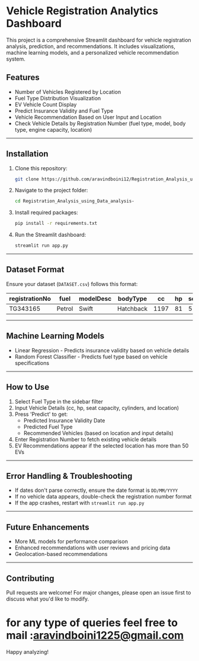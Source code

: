# Vehicle Registration Analytics Dashboard

This project is a comprehensive Streamlit dashboard for vehicle registration analysis, prediction, and recommendations. It includes visualizations, machine learning models, and a personalized vehicle recommendation system.

## Features

- Number of Vehicles Registered by Location
- Fuel Type Distribution Visualization
- EV Vehicle Count Display
- Predict Insurance Validity and Fuel Type
- Vehicle Recommendation Based on User Input and Location
- Check Vehicle Details by Registration Number (fuel type, model, body type, engine capacity, location)

---

## Installation

1. Clone this repository:
    ```bash
    git clone https://github.com/aravindboini12/Registration_Analysis_using_Data_analysis-
    ```
2. Navigate to the project folder:
    ```bash
    cd Registration_Analysis_using_Data_analysis-
    ```
3. Install required packages:
    ```bash
    pip install -r requirements.txt
    ```
4. Run the Streamlit dashboard:
    ```bash
    streamlit run app.py
    ```

---

## Dataset Format
Ensure your dataset (`DATASET.csv`) follows this format:

| registrationNo | fuel | modelDesc | bodyType | cc | hp | seatCapacity | cylinder | OfficeCd | regvalidfrom | regvalidto | fromdate | todate |
|----------------|------|-----------|----------|----|----|--------------|----------|----------|--------------|------------|----------|--------|
| TG343165       | Petrol | Swift     | Hatchback | 1197 | 81 | 5            | 4        | ABC123   | 01/01/2020  | 01/01/2025 | 01/01/2020 | 01/01/2024 |

---

## Machine Learning Models

- Linear Regression - Predicts insurance validity based on vehicle details
- Random Forest Classifier - Predicts fuel type based on vehicle specifications

---

## How to Use

1. Select Fuel Type in the sidebar filter
2. Input Vehicle Details (cc, hp, seat capacity, cylinders, and location)
3. Press 'Predict' to get:
   - Predicted Insurance Validity Date
   - Predicted Fuel Type
   - Recommended Vehicles (based on location and input details)
4. Enter Registration Number to fetch existing vehicle details
5. EV Recommendations appear if the selected location has more than 50 EVs

---

## Error Handling & Troubleshooting

- If dates don't parse correctly, ensure the date format is `DD/MM/YYYY`
- If no vehicle data appears, double-check the registration number format
- If the app crashes, restart with `streamlit run app.py`

---

## Future Enhancements

- More ML models for performance comparison
- Enhanced recommendations with user reviews and pricing data
- Geolocation-based recommendations

---

## Contributing
Pull requests are welcome! For major changes, please open an issue first to discuss what you'd like to modify.

# for any type of queries  feel free to mail :aravindboini1225@gmail.com

Happy analyzing!

